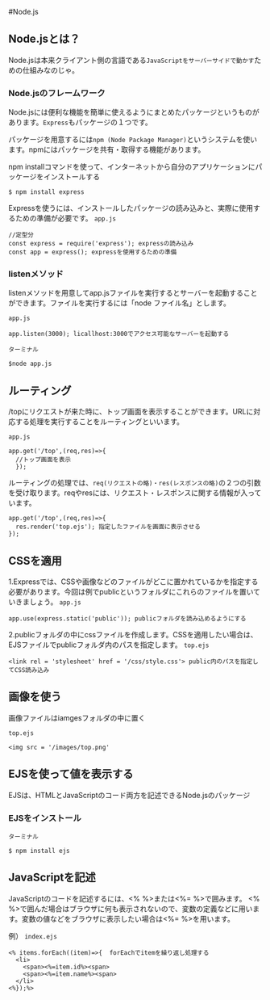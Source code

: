 #Node.js

## Node.jsとは？
Node.jsは本来クライアント側の言語である`JavaScriptをサーバーサイドで動かす`ための仕組みなのじゃ。

### Node.jsのフレームワーク
Node.jsには便利な機能を簡単に使えるようにまとめたパッケージというものがあります。`Express`もパッケージの１つです。

パッケージを用意するには`npm (Node Package Manager)`というシステムを使います。npmにはパッケージを共有・取得する機能があります。

npm installコマンドを使って、インターネットから自分のアプリケーションにパッケージをインストールする
```
$ npm install express
```

Expressを使うには、インストールしたパッケージの読み込みと、実際に使用するための準備が必要です。
`app.js`
```
//定型分
const express = require('express'); expressの読み込み
const app = express(); expressを使用するための準備
```

### listenメソッド
listenメソッドを用意してapp.jsファイルを実行するとサーバーを起動することができます。ファイルを実行するには「node ファイル名」とします。

`app.js`
```
app.listen(3000); licallhost:3000でアクセス可能なサーバーを起動する
```
`ターミナル`
```
$node app.js
```

## ルーティング
/topにリクエストが来た時に、トップ画面を表示することができます。URLに対応する処理を実行することをルーティングといいます。

`app.js`
```
app.get('/top',(req,res)=>{
  //トップ画面を表示
  });
```
ルーティングの処理では、`req(リクエストの略)・res(レスポンスの略)`の２つの引数を受け取ります。reqやresには、リクエスト・レスポンスに関する情報が入っています。
```
app.get('/top',(req,res)=>{
  res.render('top.ejs'); 指定したファイルを画面に表示させる
});
```

## CSSを適用
1.Expressでは、CSSや画像などのファイルがどこに置かれているかを指定する必要があります。今回は例でpublicというフォルダにこれらのファイルを置いていきましょう。
`app.js`
```
app.use(express.static('public')); publicフォルダを読み込めるようにする
```
2.publicフォルダの中にcssファイルを作成します。CSSを適用したい場合は、 EJSファイルでpublicフォルダ内のパスを指定します。
`top.ejs`
```
<link rel = 'stylesheet' href = '/css/style.css'> public内のパスを指定してCSS読み込み
```

## 画像を使う
画像ファイルはiamgesフォルダの中に置く

`top.ejs`
```
<img src = '/images/top.png'
```

## EJSを使って値を表示する
EJSは、HTMLとJavaScriptのコード両方を記述できるNode.jsのパッケージ
### EJSをインストール
`ターミナル`
```
$ npm install ejs
```
## JavaScriptを記述
JavaScriptのコードを記述するには、<% %>または<%= %>で囲みます。
<% %>で囲んだ場合はブラウザに何も表示されないので、変数の定義などに用います。変数の値などをブラウザに表示したい場合は<%= %>を用います。

例）
`index.ejs`
```
<% items.forEach((item)=>{  forEachでitemを繰り返し処理する
  <li>
    <span><%=item.id%><span>
    <span><%=item.name%><span>
  </li>
<%});%>
```














